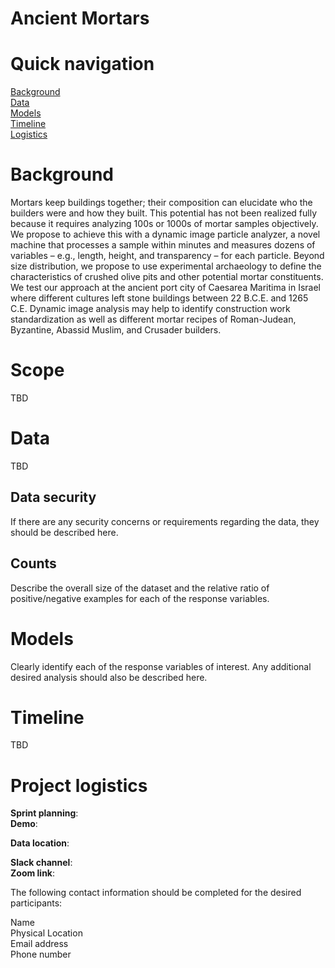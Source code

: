 # Ancient Mortars


# Quick navigation
[Background](#background)  
[Data](#data)  
[Models](#models)  
[Timeline](#timeline)  
[Logistics](#project-logistics)  

# Background  

Mortars keep buildings together; their composition can elucidate who the builders were and how they built. This potential has not been realized fully because it requires analyzing 100s or 1000s of mortar samples objectively. We propose to achieve this with a dynamic image particle analyzer, a novel machine that processes a sample within minutes and measures dozens of variables – e.g., length, height, and transparency – for each particle. Beyond size distribution, we propose to use experimental archaeology to define the characteristics of crushed olive pits and other potential mortar constituents. We test our approach at the ancient port city of Caesarea Maritima in Israel where different cultures left stone buildings between 22 B.C.E. and 1265 C.E. Dynamic image analysis may help to identify construction work standardization as well as different mortar recipes of Roman-Judean, Byzantine, Abassid Muslim, and Crusader builders.

# Scope

TBD

# Data

TBD

## Data security

If there are any security concerns or requirements regarding the data, they should be described here.

## Counts

Describe the overall size of the dataset and the relative ratio of positive/negative examples for each of the response variables.

# Models

Clearly identify each of the response variables of interest.  Any additional desired analysis should also be described here.

# Timeline

TBD

# Project logistics

**Sprint planning**:  
**Demo**:  

**Data location**:  

**Slack channel**:  
**Zoom link**:  

The following contact information should be completed for the desired participants:

Name  
Physical Location  
Email address  
Phone number  
